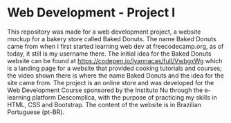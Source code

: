 # Web Development - Project I

This repository was made for a web development project, a website mockup for a bakery store called Baked Donuts.
The name Baked Donuts came from when I first started learning web dev at freecodecamp.org, as of today, it still is my username there.
The initial idea for the Baked Donuts website can be found at https://codepen.io/lyannacas/full/VwbgxWg which is a landing page for a website that provided cooking tutorials and courses; the video shown there is where the name Baked Donuts and the idea for the site came from.
The project is an online store and was developed for the Web Development Course sponsored by the Instituto Nu through the e-learning platform Descomplica, with the purpose of practicing my skills in HTML, CSS and Bootstrap. The content of the website is in Brazilian Portuguese (pt-BR).
